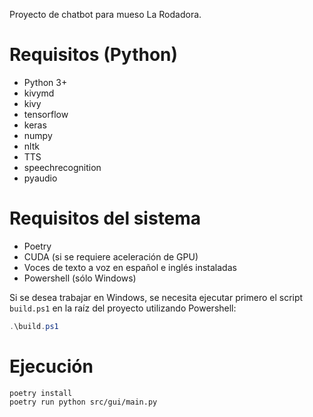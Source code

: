 Proyecto de chatbot para mueso La Rodadora.

# Requisitos (Python)
- Python 3+
- kivymd
- kivy
- tensorflow
- keras
- numpy
- nltk
- TTS
- speechrecognition
- pyaudio

# Requisitos del sistema
- Poetry
- CUDA (si se requiere aceleración de GPU)
- Voces de texto a voz en español e inglés instaladas
- Powershell (sólo Windows)

Si se desea trabajar en Windows, se necesita ejecutar primero el
script `build.ps1` en la raíz del proyecto utilizando Powershell:

```powershell
.\build.ps1
```

# Ejecución
```
poetry install
poetry run python src/gui/main.py
```
